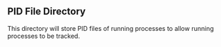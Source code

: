 ## PID File Directory 

This directory will store PID files of running processes to allow running processes to be tracked.
